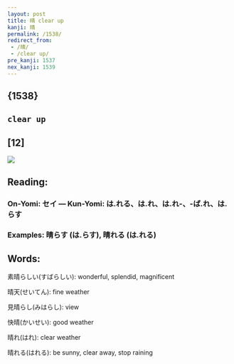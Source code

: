 ```yaml
---
layout: post
title: 晴 clear up
kanji: 晴
permalink: /1538/
redirect_from:
 - /晴/
 - /clear up/
pre_kanji: 1537
nex_kanji: 1539
---
```


## {1538}

## `clear up`

## [12]

<div class="stroke"><img src="E699B4.png" /></div>

## Reading:

### On-Yomi: セイ &mdash; Kun-Yomi: は.れる、は.れ、は.れ-、-ば.れ、は.らす

### Examples: 晴らす (は.らす), 晴れる (は.れる)

## Words:

素晴らしい(すばらしい): wonderful, splendid, magnificent

晴天(せいてん): fine weather

見晴らし(みはらし): view

快晴(かいせい): good weather

晴れ(はれ): clear weather

晴れる(はれる): be sunny, clear away, stop raining
